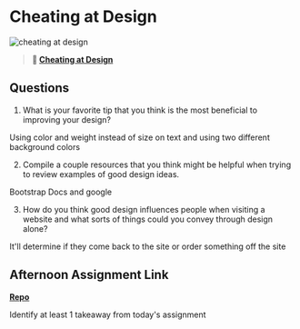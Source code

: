 # Cheating at Design

![cheating at design](https://bcw.blob.core.windows.net/public/img/courses/5247609446691139)

> **📖 [Cheating at Design](https://codeworksacademy.com/fs-student-guide/resources/wk1/04-Cheating-at-Design)**

## Questions

1. What is your favorite tip that you think is the most beneficial to improving your design? 

Using color and weight instead of size on text and using two different background colors

2. Compile a couple resources that you think might be helpful when trying to review examples of good design ideas. 

Bootstrap Docs and google

3. How do you think good design influences people when visiting a website and what sorts of things could you convey through design alone? 

It'll determine if they come back to the site or order something off the site

## Afternoon Assignment Link

**[Repo](https://github.com/zaneljensen/Clonesite)**

Identify at least 1 takeaway from today's assignment
